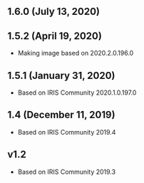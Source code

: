 ## 1.6.0 (July 13, 2020)


## 1.5.2 (April 19, 2020)
  - Making image based on 2020.2.0.196.0

## 1.5.1 (January 31, 2020)
- Based on IRIS Community 2020.1.0.197.0

## 1.4 (December 11, 2019)
  - Based on IRIS Community 2019.4

## v1.2 
  - Based on IRIS Community 2019.3

